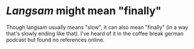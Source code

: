 # *Langsam* might mean "finally"
Though langsam usually means "slow", it can also mean "finally" (in a way that's slowly ending like that). I've heard of it in the coffee break german podcast but found no references online.
